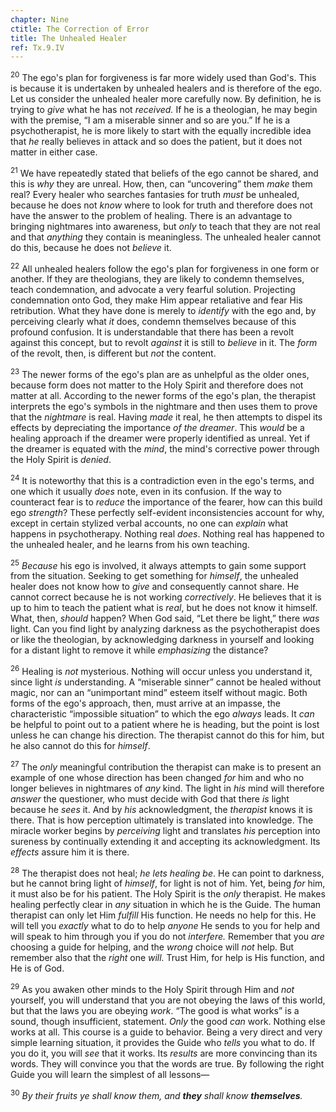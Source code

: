```yaml
---
chapter: Nine
ctitle: The Correction of Error
title: The Unhealed Healer
ref: Tx.9.IV
---
```


<sup>20</sup> The ego's plan for forgiveness is far more widely used than God's.
This is because it is undertaken by unhealed healers and is therefore of
the ego. Let us consider the unhealed healer more carefully now. By
definition, he is trying to *give* what he has not *received.* If he is
a theologian, he may begin with the premise, “I am a miserable sinner
and so are you.” If he is a psychotherapist, he is more likely to start
with the equally incredible idea that *he* really believes in attack and
so does the patient, but it does not matter in either case.

<sup>21</sup> We have repeatedly stated that beliefs of the ego cannot be shared,
and this is *why* they are unreal. How, then, can “uncovering” them
*make* them real? Every healer who searches fantasies for truth *must*
be unhealed, because he does not *know* where to look for truth and
therefore does not have the answer to the problem of healing. There is
an advantage to bringing nightmares into awareness, but *only* to teach
that they are not real and that *anything* they contain is meaningless.
The unhealed healer cannot do this, because he does not *believe* it.

<sup>22</sup> All unhealed healers follow the ego's plan for forgiveness in one
form or another. If they are theologians, they are likely to condemn
themselves, teach condemnation, and advocate a very fearful solution.
Projecting condemnation onto God, they make Him appear retaliative and
fear His retribution. What they have done is merely to *identify* with
the ego and, by perceiving clearly what *it* does, condemn themselves
because of this profound confusion. It is understandable that there has
been a revolt against this concept, but to revolt *against* it is still
to *believe* in it. The *form* of the revolt, then, is different but
*not* the content.

<sup>23</sup> The newer forms of the ego's plan are as unhelpful as the older ones,
because form does not matter to the Holy Spirit and therefore does not
matter at all. According to the newer forms of the ego's plan, the
therapist interprets the ego's symbols in the nightmare and then uses
them to prove that the *nightmare* is real. Having *made* it real, he
then attempts to dispel its effects by depreciating the importance *of
the dreamer*. This *would* be a healing approach if the dreamer were
properly identified as unreal. Yet if the dreamer is equated with the
*mind*, the mind's corrective power through the Holy Spirit is *denied*.

<sup>24</sup> It is noteworthy that this is a contradiction even in the ego's
terms, and one which it usually *does* note, even in its confusion. If
the way to counteract fear is to *reduce* the importance of the fearer,
how can this build ego *strength*? These perfectly self-evident
inconsistencies account for why, except in certain stylized verbal
accounts, no one can *explain* what happens in psychotherapy. Nothing
real *does*. Nothing real has happened to the unhealed healer, and he
learns from his own teaching.

<sup>25</sup> *Because* his ego is involved, it always attempts to gain some
support from the situation. Seeking to get something for *himself*, the
unhealed healer does not know how to *give* and consequently cannot
share. He cannot correct because he is not working *correctively*. He
believes that it is up to him to teach the patient what is *real*, but
he does not know it himself. What, then, *should* happen? When God said,
“Let there be light,” there *was* light. Can you find light by analyzing
darkness as the psychotherapist does or like the theologian, by
acknowledging darkness in yourself and looking for a distant light to
remove it while *emphasizing* the distance?

<sup>26</sup> Healing is *not* mysterious. Nothing will occur unless you understand
it, since light *is* understanding. A “miserable sinner” cannot be
healed without magic, nor can an “unimportant mind” esteem itself
without magic. Both forms of the ego's approach, then, must arrive at an
impasse, the characteristic “impossible situation” to which the ego
*always* leads. It *can* be helpful to point out to a patient where he
is heading, but the point is lost unless he can change his direction.
The therapist cannot do this for him, but he also cannot do this for
*himself*.

<sup>27</sup> The *only* meaningful contribution the therapist can make is to
present an example of one whose direction has been changed *for* him and
who no longer believes in nightmares of *any* kind. The light in *his*
mind will therefore *answer* the questioner, who must decide with God
that there *is* light because he *sees* it. And by *his* acknowledgment,
the *therapist* knows it is there. That is how perception ultimately is
translated into knowledge. The miracle worker begins by *perceiving*
light and translates *his* perception into sureness by continually
extending it and accepting its acknowledgment. Its *effects* assure him
it is there.

<sup>28</sup> The therapist does not heal; *he lets healing be*. He can point to
darkness, but he cannot bring light of *himself*, for light is not of
him. Yet, being *for* him, it must also be for his patient. The Holy
Spirit is the *only* therapist. He makes healing perfectly clear in
*any* situation in which he is the Guide. The human therapist can only
let Him *fulfill* His function. He needs no help for this. He will tell
you *exactly* what to do to help *anyone* He sends to you for help and
will speak to him through you if you do not *interfere.* Remember that
you *are* choosing a guide for helping, and the *wrong* choice will
*not* help. But remember also that the *right* one *will.* Trust Him,
for help is His function, and He is of God.

<sup>29</sup> As you awaken other minds to the Holy Spirit through Him and *not*
yourself, you will understand that you are not obeying the laws of this
world, but that the laws you are obeying *work*. “The good is what
works” is a sound, though insufficient, statement. *Only* the good *can*
work. Nothing else works at all. This course is a guide to behavior.
Being a very direct and very simple learning situation, it provides the
Guide who *tells* you what to do. If you do it, you will *see* that it
works. Its *results* are more convincing than its words. They will
convince you that the words are true. By following the right Guide you
will learn the simplest of all lessons—

<sup>30</sup> *By their fruits ye shall know them, and **they** shall know
**themselves**.*

